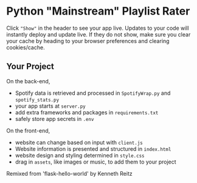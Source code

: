 Python "Mainstream" Playlist Rater
======================================================

Click `"Show"` in the header to see your app live. Updates to your code will instantly deploy and update live. If they do not show, make sure you clear your cache by heading to your browser preferences and clearing cookies/cache.

Your Project
------------

On the back-end,
- Spotify data is retrieved and processed in `SpotifyWrap.py` and `spotify_stats.py`
- your app starts at `server.py`
- add extra frameworks and packages in `requirements.txt`
- safely store app secrets in `.env`

On the front-end,
- website can change based on input with `client.js`
- Website information is presented and structured in `index.html`
- website design and styling determined in `style.css` 
- drag in `assets`, like images or music, to add them to your project


Remixed from 'flask-hello-world' by Kenneth Reitz